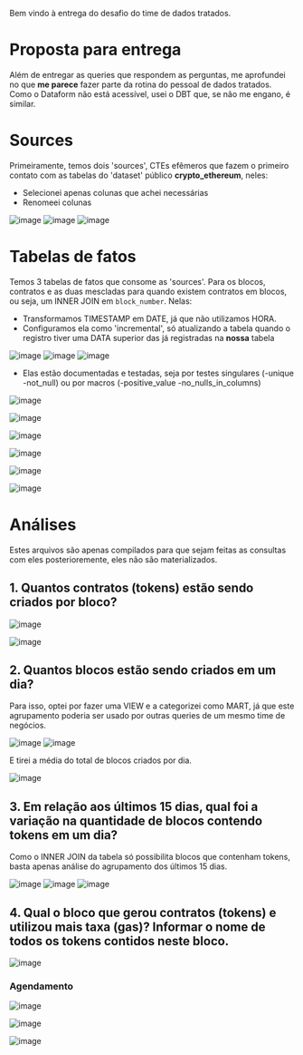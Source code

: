 Bem vindo à entrega do desafio do time de dados tratados.

# Proposta para entrega

Além de entregar as queries que respondem as perguntas, me aprofundei no que **me parece** fazer parte da rotina do pessoal de dados tratados. Como o Dataform não está acessível, usei o DBT que, se não me engano, é similar.


# Sources

Primeiramente, temos dois 'sources', CTEs efêmeros que fazem o primeiro contato com as tabelas do 'dataset' público **crypto_ethereum**, neles:
- Selecionei apenas colunas que achei necessárias
- Renomeei colunas


![image](https://user-images.githubusercontent.com/37453518/165271849-572daecb-71f7-449b-b9a4-d9a2eac404d1.png)
![image](https://user-images.githubusercontent.com/37453518/165271661-988aaf0f-e58c-421b-be76-ef10f4940e4a.png)
![image](https://user-images.githubusercontent.com/37453518/165272549-11b83a47-7d50-412c-b5ad-3f731f7ff04c.png)

# Tabelas de fatos

Temos 3 tabelas de fatos que consome as 'sources'. Para os blocos, contratos e as duas mescladas para quando existem contratos em blocos, ou seja, um INNER JOIN em `block_number`.
Nelas:
- Transformamos TIMESTAMP em DATE, já que não utilizamos HORA.
- Configuramos ela como 'incremental', só atualizando a tabela quando o registro tiver uma DATA superior das já registradas na **nossa** tabela


![image](https://user-images.githubusercontent.com/37453518/165274379-169236d2-8c1a-4cf3-bcda-27dddf814712.png)
![image](https://user-images.githubusercontent.com/37453518/165274452-55a6016c-2dd5-453d-b06d-456ab582577d.png)
![image](https://user-images.githubusercontent.com/37453518/165274509-6fa14303-3a2a-43ca-a220-e9cf1ef1cd1d.png)


- Elas estão documentadas e testadas, seja por testes singulares (-unique -not_null) ou por macros (-positive_value -no_nulls_in_columns)

![image](https://user-images.githubusercontent.com/37453518/165275524-46e6a9f2-545a-4fdc-abfb-dabcc35f63db.png)

![image](https://user-images.githubusercontent.com/37453518/165275790-f1be1475-d7d5-4c7b-a7d2-5e95019c85e3.png)

![image](https://user-images.githubusercontent.com/37453518/165275847-30429e24-e65d-453f-835d-8828d49ac6bc.png)

![image](https://user-images.githubusercontent.com/37453518/165275943-9a087496-b6b6-49d8-8fd0-7dce0e9c06be.png)

![image](https://user-images.githubusercontent.com/37453518/165275997-77cf1bf0-fd57-4965-a8ba-e6e29d26da9c.png)

![image](https://user-images.githubusercontent.com/37453518/165276047-8f69d6cd-6adb-4ed2-85d0-3b94b1349707.png)



# Análises

Estes arquivos são apenas compilados para que sejam feitas as consultas com eles posterioremente, eles não são materializados. 



## 1. Quantos contratos (tokens) estão sendo criados por bloco?

![image](https://user-images.githubusercontent.com/37453518/165278560-c455537a-3cd3-44ed-a7f2-bf01d23380fd.png)

![image](https://user-images.githubusercontent.com/37453518/165187359-821998b1-9b45-45e0-ad7d-da0e0183c7a5.png)


## 2. Quantos blocos estão sendo criados em um dia?
Para isso, optei por fazer uma VIEW e a categorizei como MART, já que este agrupamento poderia ser usado por outras queries de um mesmo time de negócios.

![image](https://user-images.githubusercontent.com/37453518/165280067-5296c6b8-6dfb-40cb-ae90-802a63188630.png)
![image](https://user-images.githubusercontent.com/37453518/165280293-2c2f03f8-d5dd-40ad-b936-2f599eb9cf1f.png)


E tirei a média do total de blocos criados por dia.

![image](https://user-images.githubusercontent.com/37453518/165280686-f22149d9-1c4a-4eb6-b0c1-5963a4d7e8e6.png)


## 3. Em relação aos últimos 15 dias, qual foi a variação na quantidade de blocos contendo tokens em um dia?
Como o INNER JOIN da tabela só possibilita blocos que contenham tokens, basta apenas análise do agrupamento dos últimos 15 dias.

![image](https://user-images.githubusercontent.com/37453518/165282362-582b1a43-96b3-4405-a1aa-81a84ae807cd.png)
![image](https://user-images.githubusercontent.com/37453518/165282473-84e11197-453b-4cba-a540-e033482b3e8b.png)
![image](https://user-images.githubusercontent.com/37453518/165282654-a7cc0633-3c51-456e-b959-c51d7b41a4a6.png)


## 4. Qual o bloco que gerou contratos (tokens) e utilizou mais taxa (gas)? Informar o nome de todos os tokens contidos neste bloco.

![image](https://user-images.githubusercontent.com/37453518/165281494-f6044d17-46df-4ace-96a3-243bca4a6184.png)




### Agendamento

![image](https://user-images.githubusercontent.com/37453518/165180098-4ca9776c-6efa-4800-8ba2-4f9e33c6364e.png)

![image](https://user-images.githubusercontent.com/37453518/165180682-81fbbaef-1211-456a-93f2-2c1407a02e57.png)

![image](https://user-images.githubusercontent.com/37453518/165180943-77ad717e-fd1e-400f-afc6-684aadde0623.png)
